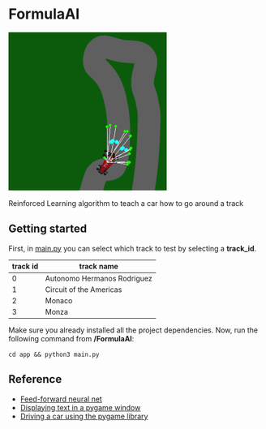 # FormulaAI

![Formula AI](assets/formulaAI-thumbnail.png "Formula AI")

Reinforced Learning algorithm to teach a car how to go around a track

## Getting started

First, in [main.py](app/main.py) you can select which track to test by selecting a **track_id**.

| **track id**  | **track name**               |
|-------------- |----------------------------- |
| 0             | Autonomo Hermanos Rodriguez  |
| 1             | Circuit of the Americas      |
| 2             | Monaco                       |
| 3             | Monza                        |

Make sure you already installed all the project dependencies. Now, run the following command from **/FormulaAI**:

```{python}
cd app && python3 main.py
```

## Reference

- [Feed-forward neural net](https://github.com/codewmax/DriveAI/blob/master/main.py)
- [Displaying text in a pygame window](https://stackoverflow.com/questions/20842801/how-to-display-text-in-pygame)
- [Driving a car using the pygame library](https://www.youtube.com/watch?v=V_B5ZCli-rA&list=RDCMUC4JX40jDee_tINbkjycV4Sg&index=3&ab_channel=TechWithTim)
